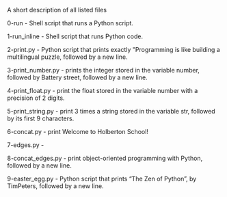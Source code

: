 A short description of all listed files

 0-run - Shell script that runs a Python script.

 1-run_inline - Shell script that runs Python code.

 2-print.py - Python script that prints exactly "Programming is like building a multilingual puzzle, followed by a new line.

 3-print_number.py - prints the integer stored in the variable number, followed by Battery street, followed by a new line.

 4-print_float.py - print the float stored in the variable number with a precision of 2 digits.

 5-print_string.py - print 3 times a string stored in the variable str, followed by its first 9 characters.

 6-concat.py - print Welcome to Holberton School!

 7-edges.py - 

 8-concat_edges.py - print object-oriented programming with Python, followed by a new line.

 9-easter_egg.py - Python script that prints “The Zen of Python”, by TimPeters, followed by a new line.


